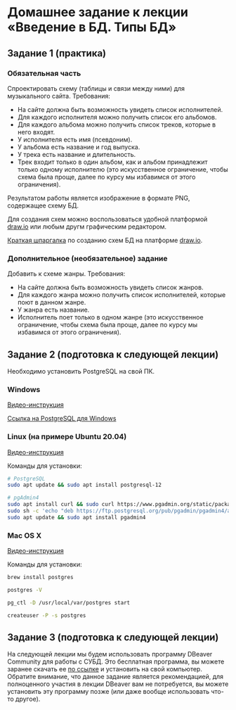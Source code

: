 # Домашнее задание к лекции «Введение в БД. Типы БД»

## Задание 1 (практика)

### Обязательная часть

Спроектировать схему (таблицы и связи между ними) для музыкального сайта. Требования:

- На сайте должна быть возможность увидеть список исполнителей.
- Для каждого исполнителя можно получить список его альбомов.
- Для каждого альбома можно получить список треков, которые в него входят.
- У исполнителя есть имя (псевдоним).
- У альбома есть название и год выпуска.
- У трека есть название и длительность.
- Трек входит только в один альбом, как и альбом принадлежит только одному исполнителю (это искусственное ограничение, чтобы схема была проще, далее по курсу мы избавимся от этого ограничения).

Результатом работы является изображение в формате PNG, содержащее схему БД.

Для создания схем можно воспользоваться удобной платформой [draw.io](https://draw.io) или любым другм графическим редактором.

[Краткая шпаргалка](https://docs.google.com/document/d/1KUagjHQQHIQYS2-qI0lgiV2wNxKdi00Q_Xw0nK7t3PA/edit?usp=sharing) по созданию схем БД на платформе [draw.io](https://draw.io).

### Дополнительное (необязательное) задание 

Добавить к схеме жанры. Требования:

- На сайте должна быть возможность увидеть список жанров.
- Для каждого жанра можно получить список исполнителей, которые поют в данном жанре.
- У жанра есть название.
- Исполнитель поет только в одном жанре (это искусственное ограничение, чтобы схема была проще, далее по курсу мы избавимся от этого ограничения).

## Задание 2 (подготовка к следующей лекции)

Необходимо установить PostgreSQL на свой ПК.

### Windows

[Видео-инструкция](https://embed.new.video/uyjUq9B3qYo6BbbkzG71Ny)

[Ссылка на PostgreSQL для Windows](https://www.enterprisedb.com/downloads/postgres-postgresql-downloads)

### Linux (на примере Ubuntu 20.04)

[Видео-инструкция](https://embed.new.video/cRQW4Z2YnxZUxzKRLWwnPF)

Команды для установки:

```bash
# PostgreSQL
sudo apt update && sudo apt install postgresql-12

# pgAdmin4
sudo apt install curl && sudo curl https://www.pgadmin.org/static/packages_pgadmin_org.pub | sudo apt-key add
sudo sh -c 'echo "deb https://ftp.postgresql.org/pub/pgadmin/pgadmin4/apt/$(lsb_release -cs) pgadmin4 main" > /etc/apt/sources.list.d/pgadmin4.list && apt update'
sudo apt update && sudo apt install pgadmin4
```

### Mac OS X

[Видео-инструкция](https://videos-bb5ddb7a.cdn.integros.com/videos/5x1n2qgzvEhGTeG71vhmBE/mp4/1080.mp4)

Команды для установки:

```bash
brew install postgres

postgres -V

pg_ctl -D /usr/local/var/postgres start

createuser -P -s postgres
```

## Задание 3 (подготовка к следующей лекции) 

На следующей лекции мы будем использовать программу DBeaver Community для работы с СУБД. Это бесплатная программа, вы можете заранее скачать ее [по ссылке](https://dbeaver.io/download/) и установить на свой компьютер.  
Обратите внимание, что данное задание является рекомендацией, для полноценного участия в лекции DBeaver вам не потребуется, вы можете установить эту программу позже (или даже вообще использовать что-то другое).

